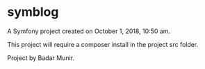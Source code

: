 symblog
=======

A Symfony project created on October 1, 2018, 10:50 am.

This project will require a composer install in the project src folder.

Project by Badar Munir.